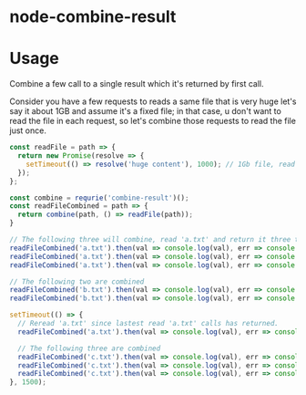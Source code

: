 # node-combine-result

# Usage
Combine a few call to a single result which it's returned by first call.

Consider you have a few requests to reads a same file that is very huge let's say it about 1GB and assume it's a fixed file; in that case, u don't want to read the file in each request, so let's combine those requests to read the file just once.

```javascript
const readFile = path => {
  return new Promise(resolve => {
    setTimeout(() => resolve('huge content'), 1000); // 1Gb file, read it cost 1000ms
  });
};

const combine = requrie('combine-result')();
const readFileCombined = path => {
  return combine(path, () => readFile(path));
}

// The following three will combine, read 'a.txt' and return it three times
readFileCombined('a.txt').then(val => console.log(val), err => console.log(err));
readFileCombined('a.txt').then(val => console.log(val), err => console.log(err));
readFileCombined('a.txt').then(val => console.log(val), err => console.log(err));

// The following two are combined
readFileCombined('b.txt').then(val => console.log(val), err => console.log(err));
readFileCombined('b.txt').then(val => console.log(val), err => console.log(err));

setTimeout(() => {
  // Reread 'a.txt' since lastest read 'a.txt' calls has returned.
  readFileCombined('a.txt').then(val => console.log(val), err => console.log(err));

  // The following three are combined
  readFileCombined('c.txt').then(val => console.log(val), err => console.log(err));
  readFileCombined('c.txt').then(val => console.log(val), err => console.log(err));
  readFileCombined('c.txt').then(val => console.log(val), err => console.log(err));
}, 1500);
```